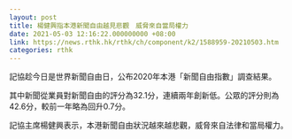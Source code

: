 ```yaml
---
layout: post
title: 楊健興指本港新聞自由越見悲觀　威脅來自當局權力
date: 2021-05-03 12:16:22.000000000 +08:00
link: https://news.rthk.hk/rthk/ch/component/k2/1588959-20210503.htm
categories: rthk
---
```


記協趁今日是世界新聞自由日，公布2020年本港「新聞自由指數」調查結果。

其中新聞從業員對新聞自由的評分為32.1分，連續兩年創新低。公眾的評分則為42.6分，較前一年略為回升0.7分。

記協主席楊健興表示，本港新聞自由狀況越來越悲觀，威脅來自法律和當局權力。
